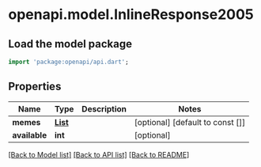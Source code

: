 # openapi.model.InlineResponse2005

## Load the model package
```dart
import 'package:openapi/api.dart';
```

## Properties
Name | Type | Description | Notes
------------ | ------------- | ------------- | -------------
**memes** | [**List<InlineResponse2005Memes>**](InlineResponse2005Memes.md) |  | [optional] [default to const []]
**available** | **int** |  | [optional] 

[[Back to Model list]](../README.md#documentation-for-models) [[Back to API list]](../README.md#documentation-for-api-endpoints) [[Back to README]](../README.md)


